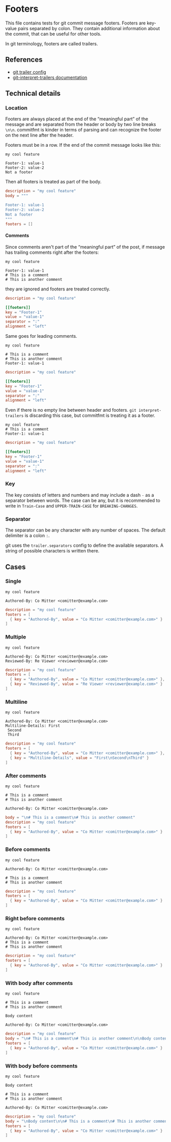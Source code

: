 # Footers

This file contains tests for git commit message footers. Footers are key-value pairs separated by colon.
They contain additional information about the commit, that can be useful for other tools.

In git terminology, footers are called trailers.

## References

- [git trailer config](https://github.com/git/git/blob/master/Documentation/config/trailer.adoc)
- [git-interpret-trailers documentation](https://git-scm.com/docs/git-interpret-trailers)

## Technical details

### Location

Footers are always placed at the end of the “meaningful part” of the message and are separated from the header or body by two line breaks `\n\n`. commitfmt is kinder in terms of parsing and can recognize the footer on the next line after the header.

<!--<test-case id="trailing-junk-breakage">-->
Footers must be in a row. If the end of the commit message looks like this:

<!--<test-input>-->
```
my cool feature

Footer-1: value-1
Footer-2: value-2
Not a footer
```

Then all footers is treated as part of the body.

<!--<test-result>-->
```toml
description = "my cool feature"
body = """

Footer-1: value-1
Footer-2: value-2
Not a footer
"""
footers = []
```
<!--</test-case>-->

#### Comments

<!--<test-case id="before-comments">-->
Since comments aren't part of the “meaningful part” of the post, if message has trailing comments right after the footers:

<!--<test-input>-->
```
my cool feature

Footer-1: value-1
# This is a comment
# This is another comment
```

they are ignored and footers are treated correctly.

<!--<test-result>-->
```toml
description = "my cool feature"

[[footers]]
key = "Footer-1"
value = "value-1"
separator = ":"
alignment = "left"
```
<!--</test-case>-->

<!--<test-case id="after-comments">-->
Same goes for leading comments.

<!--<test-input>-->
```
my cool feature

# This is a comment
# This is another comment
Footer-1: value-1
```

<!--<test-result>-->
```toml
description = "my cool feature"

[[footers]]
key = "Footer-1"
value = "value-1"
separator = ":"
alignment = "left"
```
<!--</test-case>-->

<!--<test-case id="no-newline">-->
Even if there is no empty line between header and footers. `git interpret-trailers` is discarding this case,
but commitfmt is treating it as a footer. 

<!--<test-input>-->
```
my cool feature
# This is a comment
Footer-1: value-1
```

<!--<test-result>-->
```toml
description = "my cool feature"

[[footers]]
key = "Footer-1"
value = "value-1"
separator = ":"
alignment = "left"
```
<!--</test-case>-->

### Key

The key consists of letters and numbers and may include a dash `-` as a separator between words.
The case can be any, but it is recommended to write in `Train-Case` and `UPPER-TRAIN-CASE` for `BREAKING-CHANGES`.

### Separator

The separator can be any character with any number of spaces.
The default delimiter is a colon `:`.

git uses the `trailer.separators` config to define the available separators. A string of possible characters is written there.

## Cases

### Single

```git-commit
my cool feature

Authored-By: Co Mitter <comitter@example.com>
```

```toml
description = "my cool feature"
footers = [
  { key = "Authored-By", value = "Co Mitter <comitter@example.com>" }
]
```

### Multiple 

```git-commit
my cool feature

Authored-By: Co Mitter <comitter@example.com>
Reviewed-By: Re Viewer <reviewer@example.com>
```

```toml
description = "my cool feature"
footers = [
  { key = "Authored-By", value = "Co Mitter <comitter@example.com>" },
  { key = "Reviewed-By", value = "Re Viewer <reviewer@example.com>" }
]
```

### Multiline 

```git-commit
my cool feature

Authored-By: Co Mitter <comitter@example.com>
Multiline-Details: First
 Second
 Third
```

```toml
description = "my cool feature"
footers = [
  { key = "Authored-By", value = "Co Mitter <comitter@example.com>" },
  { key = "Multiline-Details", value = "First\nSecond\nThird" }
]
```

### After comments

```git-commit
my cool feature

# This is a comment
# This is another comment

Authored-By: Co Mitter <comitter@example.com>
```

```toml
body = "\n# This is a comment\n# This is another comment"
description = "my cool feature"
footers = [
  { key = "Authored-By", value = "Co Mitter <comitter@example.com>" }
]
```

### Before comments

```git-commit
my cool feature

Authored-By: Co Mitter <comitter@example.com>

# This is a comment
# This is another comment
```

```toml
description = "my cool feature"
footers = [
  { key = "Authored-By", value = "Co Mitter <comitter@example.com>" }
]
```

### Right before comments

```git-commit
my cool feature

Authored-By: Co Mitter <comitter@example.com>
# This is a comment
# This is another comment
```

```toml
description = "my cool feature"
footers = [
  { key = "Authored-By", value = "Co Mitter <comitter@example.com>" }
]
```

### With body after comments

```git-commit
my cool feature

# This is a comment
# This is another comment

Body content

Authored-By: Co Mitter <comitter@example.com>
```

```toml
description = "my cool feature"
body = "\n# This is a comment\n# This is another comment\n\nBody content"
footers = [
  { key = "Authored-By", value = "Co Mitter <comitter@example.com>" }
]
```

### With body before comments

```git-commit
my cool feature

Body content

# This is a comment
# This is another comment

Authored-By: Co Mitter <comitter@example.com>
```

```toml
description = "my cool feature"
body = "\nBody content\n\n# This is a comment\n# This is another comment"
footers = [
  { key = "Authored-By", value = "Co Mitter <comitter@example.com>" }
]
```
